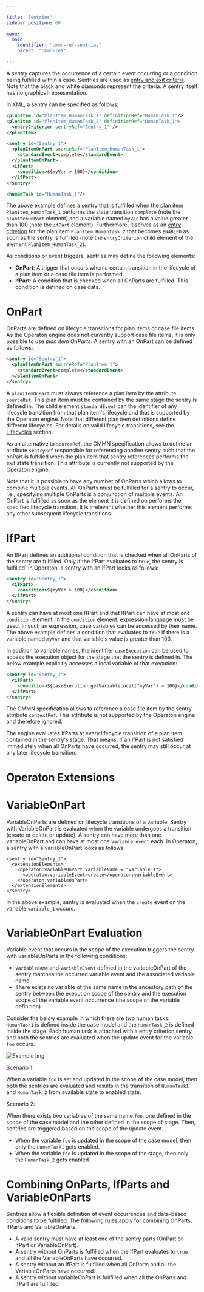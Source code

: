 ```yaml
---

title: 'Sentries'
sidebar_position: 60

menu:
  main:
    identifier: "cmmn-ref-sentries"
    parent: "cmmn-ref"

---
```


A *sentry* captures the occurrence of a certain event occurring or a condition being fulfilled within a case. Sentries are used as [entry and exit criteria](../cmmn11/concepts/entry-exit-criteria.md). Note that the black and white diamonds represent the criteria. A sentry itself has no graphical representation.

<a href="#" class="cmmn-symbol" data-type="marker-entry-criterion"></a>

<a href="#" class="cmmn-symbol" data-type="marker-exit-criterion"></a>

In XML, a sentry can be specified as follows:

```xml
<planItem id="PlanItem_HumanTask_1" definitionRef="HumanTask_1"/>
<planItem id="PlanItem_HumanTask_2" definitionRef="HumanTask_1">
  <entryCriterion sentryRef="Sentry_1" />
</planItem>

<sentry id="Sentry_1">
  <planItemOnPart sourceRef="PlanItem_HumanTask_1">
    <standardEvent>complete</standardEvent>
  </planItemOnPart>
  <ifPart>
    <condition>${myVar > 100}</condition>
  </ifPart>
</sentry>

<humanTask id="HumanTask_1"/>
```

The above example defines a sentry that is fulfilled when the plan item `PlanItem_HumanTask_1` performs the state transition `complete` (note the `planItemOnPart` element) and a variable named `myVar` has a value greater than 100 (note the `ifPart` element). Furthermore, it serves as an [entry criterion](../cmmn11/concepts/entry-exit-criteria.md) for the plan item `PlanItem_HumanTask_2` that becomes `ENABLED` as soon as the sentry is fulfilled (note the `entryCriterion` child element of the element `PlanItem_HumanTask_2`).

As conditions or event triggers, sentries may define the following elements:

* **OnPart**: A trigger that occurs when a certain transition in the lifecycle of a plan item or a case file item is performed.
* **IfPart**: A condition that is checked when all OnParts are fulfilled. This condition is defined on case data.

# OnPart

OnParts are defined on lifecycle transitions for plan items or case file items. As the Operaton engine does not currently support case file items, it is only possible to use *plan item OnParts*. A sentry with an OnPart can be defined as follows:

```xml
<sentry id="Sentry_1">
  <planItemOnPart sourceRef="PlanItem_1">
    <standardEvent>complete</standardEvent>
  </planItemOnPart>
</sentry>
```


A `planItemOnPart` must always reference a plan item by the attribute `sourceRef`. This plan item must be contained by the same stage the sentry is defined in. The child element `standardEvent` can the identifier of any lifecycle transition from that plan item's lifecycle and that is supported by the Operaton engine. Note that different plan item definitions define different lifecycles. For details on valid lifecycle transitions, see the [Lifecycles](../cmmn11/concepts/lifecycle.md) section.

As an alternative to `sourceRef`, the CMMN specification allows to define an attribute `sentryRef` responsible for referencing another sentry such that the onPart is fulfilled when the plan item that sentry references performs the *exit* state transition. This attribute is currently not supported by the Operaton engine.

Note that it is possible to have any number of OnParts which allows to combine multiple events. All OnParts must be fulfilled for a sentry to occur, i.e., specifying multiple OnParts is a conjunction of multiple events. An OnPart is fulfilled as soon as the element it is defined on performs the specified lifecycle transition. It is irrelevant whether this element performs any other subsequent lifecycle transitions.

# IfPart

An IfPart defines an additional condition that is checked when all OnParts of the sentry are fulfilled. Only if the IfPart evaluates to `true`, the sentry is fulfilled. In Operaton, a sentry with an IfPart looks as follows:

```xml
<sentry id="Sentry_1">
  <ifPart>
    <condition>${myVar > 100}</condition>
  </ifPart>
</sentry>
```

A sentry can have at most one IfPart and that IfPart can have at most one `condition` element. In the `condition` element, expression language must be used. In such an expression, case variables can be accessed by their name. The above example defines a condition that evaluates to `true` if there is a variable named `myVar` and that variable's value is greater than 100.

In addition to variable names, the identifier `caseExecution` can be used to access the execution object for the stage that the sentry is defined in. The below example explicitly accesses a local variable of that execution:

```xml
<sentry id="Sentry_1">
  <ifPart>
    <condition>${caseExecution.getVariableLocal("myVar") > 100}</condition>
  </ifPart>
</sentry>
```
The CMMN specification allows to reference a case file item by the sentry attribute `contextRef`. This attribute is not supported by the Operaton engine and therefore ignored.

The engine evaluates IfParts at every lifecycle transition of a plan item contained in the sentry's stage. That means, if an IfPart is not satisfied immediately when all OnParts have occurred, the sentry may still occur at any later lifecycle transition.

# Operaton Extensions

# VariableOnPart

VariableOnParts are defined on lifecycle transitions of a variable. Sentry with VariableOnPart is evaluated when the variable undergoes a transition (create or delete or update).
A sentry can have more than one variableOnPart and can have at most one `variable event` each.
In Operaton, a sentry with a variableOnPart looks as follows

```
<sentry id="Sentry_1">
  <extensionElements>
    <operaton:variableOnPart variableName = "variable_1">
      <operaton:variableEvent>create</operaton:variableEvent>
    </operaton:variableOnPart>
  </extensionElements>
</sentry>
```
In the above example, sentry is evaluated when the `create` event on the variable `variable_1` occurs.

# VariableOnPart Evaluation

Variable event that occurs in the scope of the execution triggers the sentry with variableOnParts in the following conditions:

* `variableName` and `variableEvent` defined in the variableOnPart of the sentry matches the occurred variable event and the associated variable name.
* There exists no variable of the same name in the ancestory path of the sentry between the execution scope of the sentry and the execution scope of the variable event occurrence (the scope of the variable definition)

Consider the below example in which there are two human tasks. `HumanTask1` is defined inside the case model and the `HumanTask_2` is defined inside the stage.
Each human task is attached with a entry criterion sentry and both the sentries are evaluated when the update event for the variable `foo` occurs.

![Example img](./img/variableOnPart.png)

Scenario 1:

When a variable `foo` is set and updated in the scope of the case model, then both the sentries are evaluated and results in the transition of `HumanTask1` and `HumanTask_2` from available state to enabled state.

Scenario 2:

When there exists two variables of the same name `foo`, one defined in the scope of the case model and the other defined in the scope of stage. Then, sentries are triggered based on the scope of the update event.

* When the variable `foo` is updated in the scope of the case model, then only the `HumanTask1` gets enabled.
* When the variable `foo` is updated in the scope of the stage, then only the `HumanTask_2` gets enabled.

# Combining OnParts, IfParts and VariableOnParts

Sentries allow a flexible definition of event occurrences and data-based conditions to be fulfilled. The following rules apply for combining OnParts, IfParts and VariableOnParts.

* A valid sentry must have at least one of the sentry parts (OnPart or IfPart or VariableOnPart).
* A sentry without OnParts is fulfilled when the IfPart evaluates to `true` and all the VariableOnParts have occurred.
* A sentry without an IfPart is fulfilled when all OnParts and all the VariableOnParts have occurred.
* A sentry without variableOnPart is fullfilled when all the OnParts and IfPart are fulfilled.
